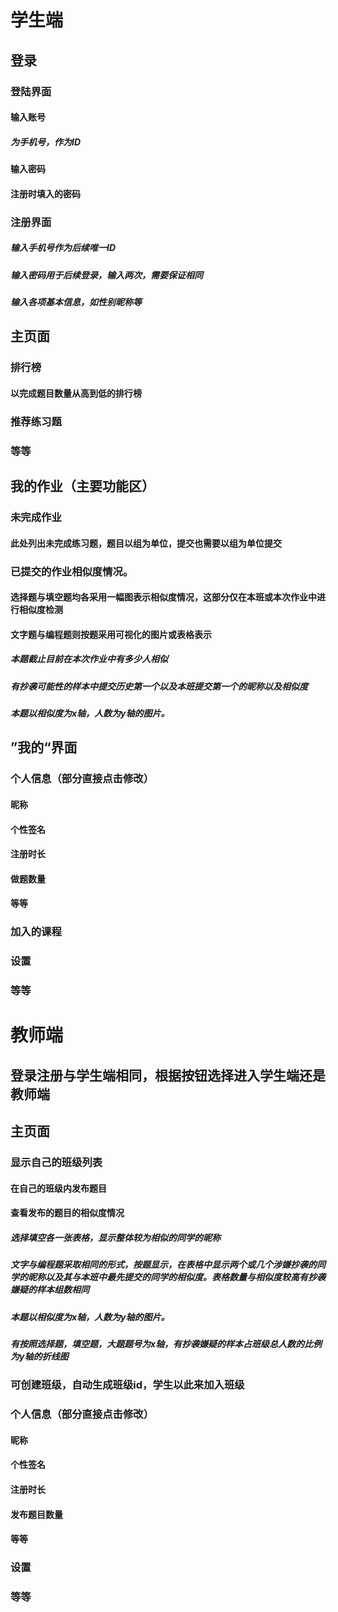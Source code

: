 
# 学生端

## 登录

### 登陆界面

#### 输入账号

##### 为手机号，作为ID

#### 输入密码

#### 注册时填入的密码

### 注册界面

##### 输入手机号作为后续唯一ID

##### 输入密码用于后续登录，输入两次，需要保证相同

##### 输入各项基本信息，如性别昵称等

## 主页面

### 排行榜

#### 以完成题目数量从高到低的排行榜

### 推荐练习题

### 等等

## 我的作业（主要功能区）

### 未完成作业

#### 此处列出未完成练习题，题目以组为单位，提交也需要以组为单位提交

### 已提交的作业相似度情况。

#### 选择题与填空题均各采用一幅图表示相似度情况，这部分仅在本班或本次作业中进行相似度检测

#### 文字题与编程题则按题采用可视化的图片或表格表示

##### 本题截止目前在本次作业中有多少人相似

##### 有抄袭可能性的样本中提交历史第一个以及本班提交第一个的昵称以及相似度

##### 本题以相似度为x轴，人数为y轴的图片。

## ”我的“界面

### 个人信息（部分直接点击修改）

#### 昵称

#### 个性签名

#### 注册时长

#### 做题数量

#### 等等

### 加入的课程

### 设置

### 等等

# 教师端

## 登录注册与学生端相同，根据按钮选择进入学生端还是教师端

## 主页面

### 显示自己的班级列表

#### 在自己的班级内发布题目

#### 查看发布的题目的相似度情况

##### 选择填空各一张表格，显示整体较为相似的同学的昵称

##### 文字与编程题采取相同的形式，按题显示，在表格中显示两个或几个涉嫌抄袭的同学的昵称以及其与本班中最先提交的同学的相似度。表格数量与相似度较高有抄袭嫌疑的样本组数相同

##### 本题以相似度为x轴，人数为y轴的图片。

##### 有按照选择题，填空题，大题题号为x轴，有抄袭嫌疑的样本占班级总人数的比例为y轴的折线图

### 可创建班级，自动生成班级id，学生以此来加入班级

### 个人信息（部分直接点击修改）

#### 昵称

#### 个性签名

#### 注册时长

#### 发布题目数量

#### 等等

### 设置

### 等等
